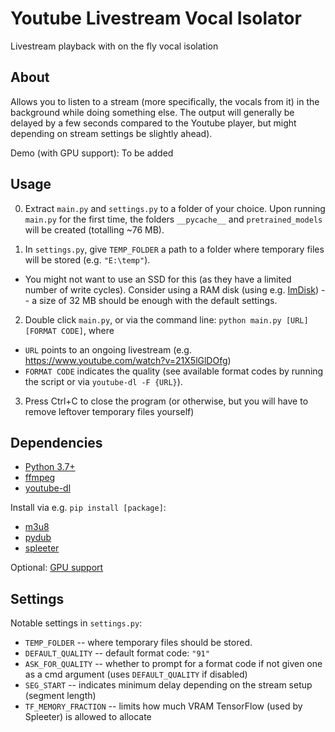 # Youtube Livestream Vocal Isolator
Livestream playback with on the fly vocal isolation

## About
Allows you to listen to a stream (more specifically, the vocals from it) in the background while doing something else. The output will generally be delayed by a few seconds compared to the Youtube player, but might depending on stream settings be slightly ahead).

Demo (with GPU support): To be added

## Usage
0. Extract `main.py` and `settings.py` to a folder of your choice. Upon running `main.py` for the first time, the folders `__pycache__` and `pretrained_models` will be created (totalling ~76 MB).

1. In `settings.py`, give `TEMP_FOLDER` a path to a folder where temporary files will be stored (e.g. `"E:\temp"`).
- You might not want to use an SSD for this (as they have a limited number of write cycles). Consider using a RAM disk (using e.g. [ImDisk](https://www.ltr-data.se/opencode.html/)) -- a size of 32 MB should be enough with the default settings.

2. Double click `main.py`, or via the command line:
`python main.py [URL] [FORMAT CODE]`, where
- `URL` points to an ongoing livestream (e.g. https://www.youtube.com/watch?v=21X5lGlDOfg)
- `FORMAT CODE` indicates the quality (see available format codes by running the script or via `youtube-dl -F {URL}`).

3. Press Ctrl+C to close the program (or otherwise, but you will have to remove leftover temporary files yourself)

## Dependencies
- [Python 3.7+](https://www.python.org/)
- [ffmpeg](http://www.ffmpeg.org/)
- [youtube-dl](https://github.com/ytdl-org/youtube-dl)

Install via e.g. `pip install [package]`:
- [m3u8](https://github.com/globocom/m3u8)
- [pydub](https://github.com/jiaaro/pydub)
- [spleeter](https://github.com/deezer/spleeter)

Optional:
[GPU support](https://www.tensorflow.org/install/gpu)

## Settings
Notable settings in `settings.py`:
- `TEMP_FOLDER` -- where temporary files should be stored.
- `DEFAULT_QUALITY` -- default format code: `"91"`
- `ASK_FOR_QUALITY` -- whether to prompt for a format code if not given one as a cmd argument (uses `DEFAULT_QUALITY` if disabled)
- `SEG_START` -- indicates minimum delay depending on the stream setup (segment length)
- `TF_MEMORY_FRACTION` -- limits how much VRAM TensorFlow (used by Spleeter) is allowed to allocate
